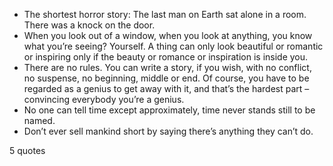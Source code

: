  - The shortest horror story: The last man on Earth sat alone in a room. There was a knock on the door.
 - When you look out of a window, when you look at anything, you know what you’re seeing? Yourself. A thing can only look beautiful or romantic or inspiring only if the beauty or romance or inspiration is inside you.
 - There are no rules. You can write a story, if you wish, with no conflict, no suspense, no beginning, middle or end. Of course, you have to be regarded as a genius to get away with it, and that’s the hardest part – convincing everybody you’re a genius.
 - No one can tell time except approximately, time never stands still to be named.
 - Don’t ever sell mankind short by saying there’s anything they can’t do.

5 quotes